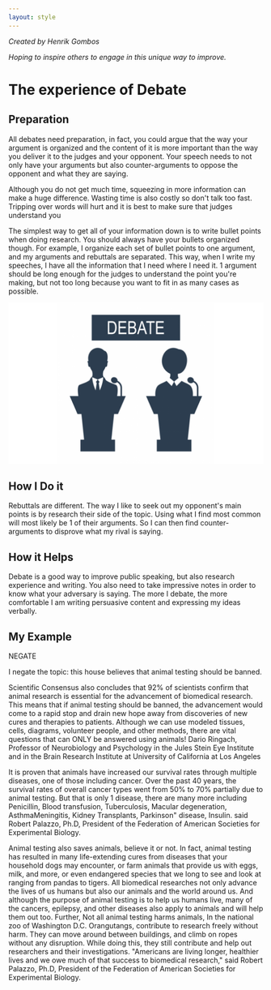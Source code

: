 ```yaml
---
layout: style
---
```


_Created by Henrik Gombos_

_Hoping to inspire others to engage in this unique way to improve._

# The experience of Debate

##  Preparation

All debates need preparation, in fact, you could argue that the way your argument is organized and the content of it is more important than the way you deliver it to the judges and your opponent. Your speech needs to not only have your arguments but also counter-arguments to oppose the opponent and what they are saying.

Although you do not get much time, squeezing in more information can make a huge difference. Wasting time is also costly so don&#39;t talk too fast. Tripping over words will hurt and it is best to make sure that judges understand you

The simplest way to get all of your information down is to write bullet points when doing research. You should always have your bullets organized though. For example, I organize each set of bullet points to one argument, and my arguments and rebuttals are separated. This way, when I write my speeches, I have all the information that I need where I need it. 1 argument should be long enough for the judges to understand the point you're making, but not too long because you want to fit in as many cases as possible.

<img src="/assets/debate.webp">

## How I Do it

Rebuttals are different. The way I like to seek out my opponent's main points is by research their side of the topic. Using what I find most common will most likely be 1 of their arguments. So I can then find counter-arguments to disprove what my rival is saying.

## How it Helps

Debate is a good way to improve public speaking, but also research experience and writing. You also need to take impressive notes in order to know what your adversary is saying. The more I debate, the more comfortable I am writing persuasive content and expressing my ideas verbally.

## My Example

NEGATE

I negate the topic: this house believes that animal testing should be banned.

Scientific Consensus also concludes that 92% of scientists confirm that animal research is essential for the advancement of biomedical research. This means that if animal testing should be banned, the advancement would come to a rapid stop and drain new hope away from discoveries of new cures and therapies to patients. Although we can use modeled tissues, cells, diagrams, volunteer people, and other methods, there are vital questions that can ONLY be answered using animals! Dario Ringach, Professor of Neurobiology and Psychology in the Jules Stein Eye Institute and in the Brain Research Institute at University of California at Los Angeles

It is proven that animals have increased our survival rates through multiple diseases, one of those including cancer. Over the past 40 years, the survival rates of overall cancer types went from 50% to 70% partially due to animal testing. But that is only 1 disease, there are many more including Penicillin, Blood transfusion, Tuberculosis, Macular degeneration, AsthmaMeningitis, Kidney Transplants, Parkinson" disease, Insulin. said Robert Palazzo, Ph.D, President of the Federation of American Societies for Experimental Biology.

Animal testing also saves animals, believe it or not. In fact, animal testing has resulted in many life-extending cures from diseases that your household dogs may encounter, or farm animals that provide us with eggs, milk, and more, or even endangered species that we long to see and look at ranging from pandas to tigers. All biomedical researches not only advance the lives of us humans but also our animals and the world around us. And although the purpose of animal testing is to help us humans live, many of the cancers, epilepsy, and other diseases also apply to animals and will help them out too. Further, Not all animal testing harms animals, In the national zoo of Washington D.C. Orangutangs, contribute to research freely without harm. They can move around between buildings, and climb on ropes without any disruption. While doing this, they still contribute and help out researchers and their investigations. "Americans are living longer, healthier lives and we owe much of that success to biomedical research," said Robert Palazzo, Ph.D, President of the Federation of American Societies for Experimental Biology.

